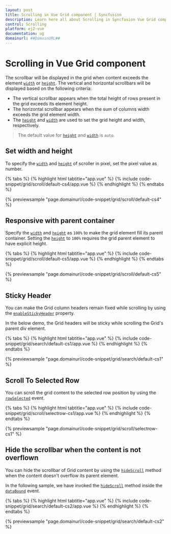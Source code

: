 ```yaml
---
layout: post
title: Scrolling in Vue Grid component | Syncfusion
description: Learn here all about Scrolling in Syncfusion Vue Grid component of Syncfusion Essential JS 2 and more.
control: Scrolling 
platform: ej2-vue
documentation: ug
domainurl: ##DomainURL##
---
```


# Scrolling in Vue Grid component

 The scrollbar will be displayed in the grid when content exceeds the element [`width`](https://ej2.syncfusion.com/vue/documentation/api/grid/#width) or [`height`](https://ej2.syncfusion.com/vue/documentation/api/grid/#height). The vertical and horizontal scrollbars will be displayed based on the following criteria:

* The vertical scrollbar appears when the total height of rows present in the grid exceeds its element height.
* The horizontal scrollbar appears when the sum of columns width exceeds the grid element width.
* The [`height`](https://ej2.syncfusion.com/vue/documentation/api/grid/#height) and [`width`](https://ej2.syncfusion.com/vue/documentation/api/grid/#width) are used to set the grid height and width, respectively.

> The default value for [`height`](https://ej2.syncfusion.com/vue/documentation/api/grid/#height) and [`width`](https://ej2.syncfusion.com/vue/documentation/api/grid/#width) is `auto`.

## Set width and height

To specify the [`width`](https://ej2.syncfusion.com/vue/documentation/api/grid/#width) and [`height`](https://ej2.syncfusion.com/vue/documentation/api/grid/#height) of scroller in pixel, set the pixel value as number.

{% tabs %}
{% highlight html tabtitle="app.vue" %}
{% include code-snippet/grid/scroll/default-cs4/app.vue %}
{% endhighlight %}
{% endtabs %}
        
{% previewsample "page.domainurl/code-snippet/grid/scroll/default-cs4" %}

## Responsive with parent container

Specify the [`width`](https://ej2.syncfusion.com/vue/documentation/api/grid/#width) and [`height`](https://ej2.syncfusion.com/vue/documentation/api/grid/#height) as `100%` to make the grid element fill its parent container. Setting the [`height`](https://ej2.syncfusion.com/vue/documentation/api/grid/#height) to `100%` requires the grid parent element to have explicit height.

{% tabs %}
{% highlight html tabtitle="app.vue" %}
{% include code-snippet/grid/scroll/default-cs5/app.vue %}
{% endhighlight %}
{% endtabs %}
        
{% previewsample "page.domainurl/code-snippet/grid/scroll/default-cs5" %}

## Sticky Header

You can make the Grid column headers remain fixed while scrolling by using the [`enableStickyHeader`](https://ej2.syncfusion.com/vue/documentation/api/grid/#enablestickyheader) property.

In the below demo, the Grid headers will be sticky while scrolling the Grid's parent div element.

{% tabs %}
{% highlight html tabtitle="app.vue" %}
{% include code-snippet/grid/search/default-cs1/app.vue %}
{% endhighlight %}
{% endtabs %}
        
{% previewsample "page.domainurl/code-snippet/grid/search/default-cs1" %}

## Scroll To Selected Row

You can scroll the grid content to the selected row position by using the [`rowSelected`](https://ej2.syncfusion.com/vue/documentation/api/grid/#rowselected) event.

{% tabs %}
{% highlight html tabtitle="app.vue" %}
{% include code-snippet/grid/scroll/selectrow-cs1/app.vue %}
{% endhighlight %}
{% endtabs %}
        
{% previewsample "page.domainurl/code-snippet/grid/scroll/selectrow-cs1" %}

## Hide the scrollbar when the content is not overflown

You can hide the scrollbar of Grid content by using the [`hideScroll`](https://ej2.syncfusion.com/vue/documentation/api/grid/#hidescroll) method when the content doesn't overflow its parent element.

In the following sample, we have invoked the [`hideScroll`](https://ej2.syncfusion.com/vue/documentation/api/grid/#hidescroll) method inside the [`dataBound`](https://ej2.syncfusion.com/vue/documentation/api/grid/#databound) event.

{% tabs %}
{% highlight html tabtitle="app.vue" %}
{% include code-snippet/grid/search/default-cs2/app.vue %}
{% endhighlight %}
{% endtabs %}
        
{% previewsample "page.domainurl/code-snippet/grid/search/default-cs2" %}
